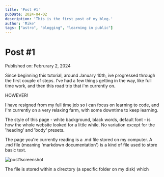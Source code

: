 ```yaml
---
title: 'Post #1'
pubDate: 2024-04-02
description: 'This is the first post of my blog.'
author: 'Mike'
tags: ["astro", "blogging", "learning in public"]
---
```

# Post #1

Published on: Februrary 2, 2024

Since beginning this tutorial, around January 10th, ive progressed through the first couple of steps. 
I've had a few things getting in the way, like full time work, and then this road trip that i'm currently on.

HOWEVER!

I have resigned from my full time job so i can focus on learning to code, and I'm currently on a very relaxing farm, with some downtime to keep learning.


The style of this page - white background, black words, default font - is how the whole website looked for a little while. 
No variation except for the 'heading' and 'body' presets.

The page you're currently reading is a .md file stored on my computer.
A .md file (meaning 'markdown documentation') is a kind of file used to store basic text.

![post1screenshot](/Users/mike/blog/src/posts/post1screenshot.png)


The file is stored within a directory (a specific folder on my disk) which 